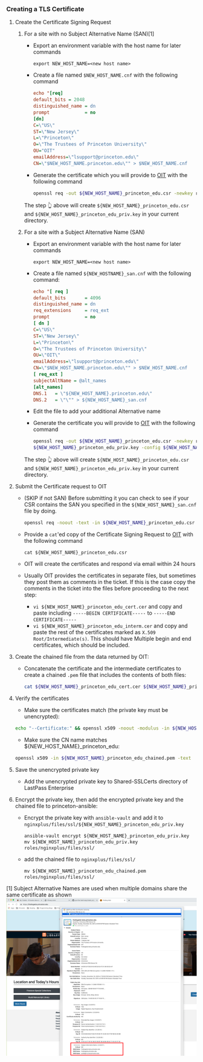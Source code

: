 ### Creating a TLS Certificate

1. Create the Certificate Signing Request

   1. For a site with no Subject Alternative Name (SAN)[1]

      * Export an environment variable with the host name for later commands
        ```
        export NEW_HOST_NAME=<new host name>
        ```
      * Create a file named `$NEW_HOST_NAME.cnf` with the following command

        ```ini
        echo "[req]
        default_bits = 2048
        distinguished_name = dn
        prompt             = no
        [dn]
        C=\"US\"
        ST=\"New Jersey\"
        L=\"Princeton\"
        O=\"The Trustees of Princeton University\"
        OU="OIT"
        emailAddress=\"lsupport@princeton.edu\"
        CN=\"$NEW_HOST_NAME.princeton.edu\"" > $NEW_HOST_NAME.cnf
        ```

      * Generate the certificate which you will provide to
        [OIT](https://princeton.service-now.com/snap?sys_id=c85dafbd4f752e0018ddd48e5210c7e4&id=sc_cat_item&table=sc_cat_item)
        with the following command

        ```bash
        openssl req -out ${NEW_HOST_NAME}_princeton_edu.csr -newkey rsa:2048 -nodes -keyout ${NEW_HOST_NAME}_princeton_edu_priv.key -config ${NEW_HOST_NAME}.cnf
        ```

      The step :point_up_2: above will create `${NEW_HOST_NAME}_princeton_edu.csr` and
      `${NEW_HOST_NAME}_princeton_edu_priv.key` in your current directory.


   1. For a site with a Subject Alternative Name (SAN)

      * Export an environment variable with the host name for later commands
        ```
        export NEW_HOST_NAME=<new host name>
        ```

      * Create a file named `${NEW_HOSTNAME}_san.cnf` with the following command:

        ```ini
        echo "[ req ]
        default_bits       = 4096
        distinguished_name = dn
        req_extensions     = req_ext
        prompt             = no
        [ dn ]
        C=\"US\"
        ST=\"New Jersey\"
        L=\"Princeton\"
        O=\"The Trustees of Princeton University\"
        OU=\"OIT\"
        emailAddress=\"lsupport@princeton.edu\"
        CN=\"$NEW_HOST_NAME.princeton.edu\"" > $NEW_HOST_NAME.cnf
        [ req_ext ]
        subjectAltName = @alt_names
        [alt_names]
        DNS.1   = \"${NEW_HOST_NAME}.princeton.edu\"
        DNS.2   = \"\"" > ${NEW_HOST_NAME}_san.cnf
        ```
      * Edit the file to add your additional Alternative name

      * Generate the certificate you will provide to
        [OIT](https://princeton.service-now.com/snap?sys_id=c85dafbd4f752e0018ddd48e5210c7e4&id=sc_cat_item&table=sc_cat_item)
        with the following command

        ```bash
        openssl req -out ${NEW_HOST_NAME}_princeton_edu.csr -newkey rsa:4096 -nodes -keyout
        ${NEW_HOST_NAME}_princeton_edu_priv.key -config ${NEW_HOST_NAME}_san.cnf
        ```

      The step :point_up_2: above will create `${NEW_HOST_NAME}_princeton_edu.csr` and
      `${NEW_HOST_NAME}_princeton_edu_priv.key` in your current directory.


1. Submit the Certificate request to OIT

   * (SKIP if not SAN) Before submitting it you can check to see if your CSR contains the SAN you
     specified in the `${NEW_HOST_NAME}_san.cnf` file by doing.

      ```bash
      openssl req -noout -text -in ${NEW_HOST_NAME}_princeton_edu.csr | grep DNS
      ```

    * Provide a `cat`'ed copy of the Certificate Signing Request to
      [OIT](https://princeton.service-now.com/snap?sys_id=c85dafbd4f752e0018ddd48e5210c7e4&id=sc_cat_item&table=sc_cat_item)
      with the following command

      ```
      cat ${NEW_HOST_NAME}_princeton_edu.csr
      ```

   * OIT will create the certificates and respond via email within 24 hours

   * Usually OIT provides the certificates in separate files, but sometimes they post them as comments in the ticket.  If this is the case copy the comments in the ticket into the files before proceeding to the next step:

      * `vi ${NEW_HOST_NAME}_princeton_edu_cert.cer` and copy and paste including `-----BEGIN CERTIFICATE-----` to `-----END CERTIFICATE-----`
      * `vi ${NEW_HOST_NAME}_princeton_edu_interm.cer` and copy and paste the rest of the certificates marked as `X.509 Root/Intermediate(s)`.  This should have Multiple begin and end certificates, which should be included.

1. Create the chained file from the data returned by OIT:

   * Concatenate the certificate and the intermediate certificates to create a chained `.pem` file that includes the contents of both files:

      ```bash
      cat ${NEW_HOST_NAME}_princeton_edu_cert.cer ${NEW_HOST_NAME}_princeton_edu_interm.cer > ${NEW_HOST_NAME}_princeton_edu_chained.pem
      ```

1. Verify the certificates

    * Make sure the certificates match (the private key must be unencrypted):

    ```bash
    echo "--Certificate:" && openssl x509 -noout -modulus -in ${NEW_HOST_NAME}_princeton_edu_chained.pem && echo "--Key:" && openssl rsa -noout -modulus -in ${NEW_HOST_NAME}_princeton_edu_priv.key
    ```

    * Make sure the CN name matches ${NEW_HOST_NAME}_princeton_edu:

    ```bash
    openssl x509 -in ${NEW_HOST_NAME}_princeton_edu_chained.pem -text
    ```

1. Save the unencrypted private key

    * Add the unencrypted private key to Shared-SSLCerts directory of LastPass Enterprise

1. Encrypt the private key, then add the encrypted private key and the chained file to princeton-ansible:

    * Encrypt the private key with `ansible-vault` and add it to `nginxplus/files/ssl/${NEW_HOST_NAME}_princeton_edu_priv.key`

      ```
      ansible-vault encrypt ${NEW_HOST_NAME}_princeton_edu_priv.key
      mv ${NEW_HOST_NAME}_princeton_edu_priv.key roles/nginxplus/files/ssl/
      ```
    * add the chained file to `nginxplus/files/ssl/`

      ```
      mv ${NEW_HOST_NAME}_princeton_edu_chained.pem roles/nginxplus/files/ssl/
      ```

[1] Subject Alternative Names are used when multiple domains share the same certificate as shown ![SAN Example](images/san/san_example.png)
